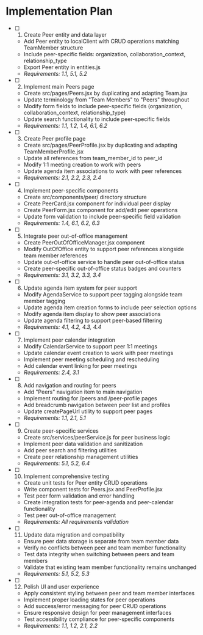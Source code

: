 # Implementation Plan

- [ ] 1. Create Peer entity and data layer
  - Add Peer entity to localClient with CRUD operations matching TeamMember structure
  - Include peer-specific fields: organization, collaboration_context, relationship_type
  - Export Peer entity in entities.js
  - _Requirements: 1.1, 5.1, 5.2_

- [ ] 2. Implement main Peers page
  - Create src/pages/Peers.jsx by duplicating and adapting Team.jsx
  - Update terminology from "Team Members" to "Peers" throughout
  - Modify form fields to include peer-specific fields (organization, collaboration_context, relationship_type)
  - Update search functionality to include peer-specific fields
  - _Requirements: 1.1, 1.2, 1.4, 6.1, 6.2_

- [ ] 3. Create Peer profile page
  - Create src/pages/PeerProfile.jsx by duplicating and adapting TeamMemberProfile.jsx
  - Update all references from team_member_id to peer_id
  - Modify 1:1 meeting creation to work with peers
  - Update agenda item associations to work with peer references
  - _Requirements: 2.1, 2.2, 2.3, 2.4_

- [ ] 4. Implement peer-specific components
  - Create src/components/peer/ directory structure
  - Create PeerCard.jsx component for individual peer display
  - Create PeerForm.jsx component for add/edit peer operations
  - Update form validation to include peer-specific field validation
  - _Requirements: 1.4, 6.1, 6.2, 6.3_

- [ ] 5. Integrate peer out-of-office management
  - Create PeerOutOfOfficeManager.jsx component
  - Modify OutOfOffice entity to support peer references alongside team member references
  - Update out-of-office service to handle peer out-of-office status
  - Create peer-specific out-of-office status badges and counters
  - _Requirements: 3.1, 3.2, 3.3, 3.4_

- [ ] 6. Update agenda item system for peer support
  - Modify AgendaService to support peer tagging alongside team member tagging
  - Update agenda item creation forms to include peer selection options
  - Modify agenda item display to show peer associations
  - Update agenda filtering to support peer-based filtering
  - _Requirements: 4.1, 4.2, 4.3, 4.4_

- [ ] 7. Implement peer calendar integration
  - Modify CalendarService to support peer 1:1 meetings
  - Update calendar event creation to work with peer meetings
  - Implement peer meeting scheduling and rescheduling
  - Add calendar event linking for peer meetings
  - _Requirements: 2.4, 3.1_

- [ ] 8. Add navigation and routing for peers
  - Add "Peers" navigation item to main navigation
  - Implement routing for /peers and /peer-profile pages
  - Add breadcrumb navigation between peer list and profiles
  - Update createPageUrl utility to support peer pages
  - _Requirements: 1.1, 2.1, 5.1_

- [ ] 9. Create peer-specific services
  - Create src/services/peerService.js for peer business logic
  - Implement peer data validation and sanitization
  - Add peer search and filtering utilities
  - Create peer relationship management utilities
  - _Requirements: 5.1, 5.2, 6.4_

- [ ] 10. Implement comprehensive testing
  - Create unit tests for Peer entity CRUD operations
  - Write component tests for Peers.jsx and PeerProfile.jsx
  - Test peer form validation and error handling
  - Create integration tests for peer-agenda and peer-calendar functionality
  - Test peer out-of-office management
  - _Requirements: All requirements validation_

- [ ] 11. Update data migration and compatibility
  - Ensure peer data storage is separate from team member data
  - Verify no conflicts between peer and team member functionality
  - Test data integrity when switching between peers and team members
  - Validate that existing team member functionality remains unchanged
  - _Requirements: 5.1, 5.2, 5.3_

- [ ] 12. Polish UI and user experience
  - Apply consistent styling between peer and team member interfaces
  - Implement proper loading states for peer operations
  - Add success/error messaging for peer CRUD operations
  - Ensure responsive design for peer management interfaces
  - Test accessibility compliance for peer-specific components
  - _Requirements: 1.1, 1.2, 2.1, 2.2_